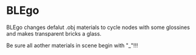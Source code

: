 # BLEgo
BLEgo changes defalut .obj materials to cycle nodes with some glossines and makes transparent bricks a glass.

Be sure all aother materials in scene begin with "_"!!!
